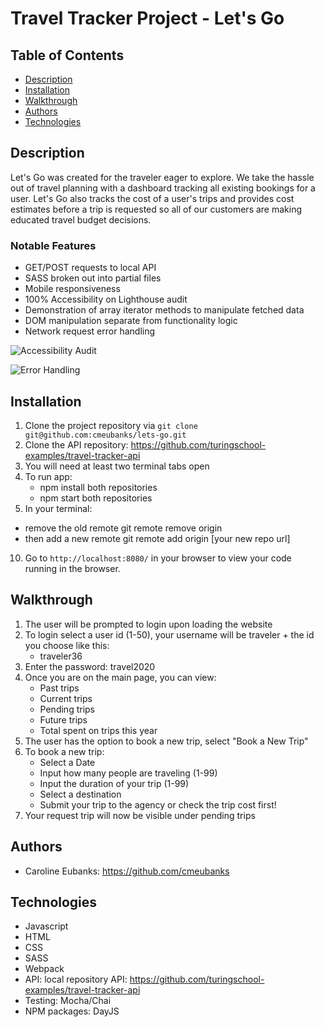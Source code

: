 # Travel Tracker Project - Let's Go

## Table of Contents
* [Description](#description)
* [Installation](#installation)
* [Walkthrough](#walkthrough)
* [Authors](#authors)
* [Technologies](#technologies)

## Description

Let's Go was created for the traveler eager to explore. We take the hassle out of travel planning with a dashboard tracking all existing bookings for a user. Let's Go also tracks the cost of a user's trips and provides cost estimates before a trip is requested so all of our customers are making educated travel budget decisions.


### Notable Features
* GET/POST requests to local API
* SASS broken out into partial files
* Mobile responsiveness
* 100% Accessibility on Lighthouse audit
* Demonstration of array iterator methods to manipulate fetched data
* DOM manipulation separate from functionality logic
* Network request error handling


![Accessibility Audit]()

![Error Handling]()

## Installation
1. Clone the project repository via `git clone git@github.com:cmeubanks/lets-go.git`
2. Clone the API repository: https://github.com/turingschool-examples/travel-tracker-api
3. You will need at least two terminal tabs open
4. To run app:
    - npm install both repositories
    - npm start both repositories
9. In your terminal:
  - remove the old remote git remote remove origin
  - then add a new remote git remote add origin [your new repo url]
10. Go to `http://localhost:8080/` in your browser to view your code running in the browser.


## Walkthrough

1. The user will be prompted to login upon loading the website
2. To login select a user id (1-50), your username will be traveler + the id you choose like this:
      - traveler36
3. Enter the password: travel2020
4. Once you are on the main page, you can view:
    - Past trips
    - Current trips
    - Pending trips
    - Future trips
    - Total spent on trips this year
5. The user has the option to book a new trip, select "Book a New Trip"
6. To book a new trip:
    - Select a Date
    - Input how many people are traveling (1-99)
    - Input the duration of your trip (1-99)
    - Select a destination
    - Submit your trip to the agency or check the trip cost first!
7. Your request trip will now be visible under pending trips

## Authors

- Caroline Eubanks: https://github.com/cmeubanks

## Technologies

- Javascript
- HTML
- CSS
- SASS
- Webpack
- API: local repository API: https://github.com/turingschool-examples/travel-tracker-api
- Testing: Mocha/Chai
- NPM packages: DayJS
